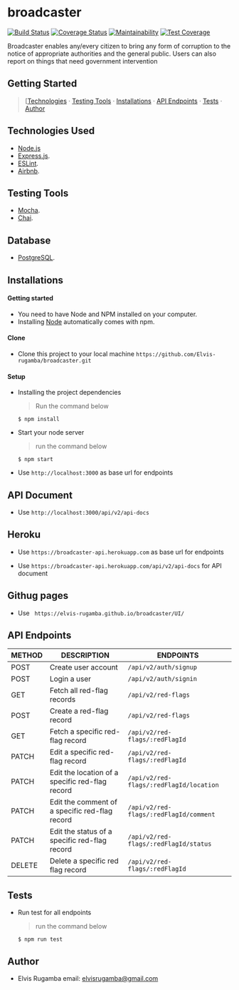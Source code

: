 # broadcaster

[![Build Status](https://travis-ci.org/Elvis-rugamba/broadcaster.svg?branch=integrate-travis-ci)](https://travis-ci.org/Elvis-rugamba/broadcaster)
[![Coverage Status](https://coveralls.io/repos/github/Elvis-rugamba/broadcaster/badge.svg?branch=develop)](https://coveralls.io/github/Elvis-rugamba/broadcaster?branch=develop)
[![Maintainability](https://api.codeclimate.com/v1/badges/83a178d27820916e60c8/maintainability)](https://codeclimate.com/github/Elvis-rugamba/broadcaster/maintainability)
[![Test Coverage](https://api.codeclimate.com/v1/badges/83a178d27820916e60c8/test_coverage)](https://codeclimate.com/github/Elvis-rugamba/broadcaster/test_coverage)


Broadcaster enables any/every citizen to bring any form of corruption to the notice of appropriate
authorities and the general public. Users can also report on things that need government intervention

## Getting Started

> [[Technologies](#technologies-used) &middot; [Testing Tools](#testing-tools) &middot; [Installations](#installations) &middot; [API Endpoints](#api-endpoints) &middot; [Tests](#tests) &middot; [Author](#author)


## Technologies Used

[node]: (https://nodejs.org)

- [Node.js](node)
- [Express.js](https://expressjs.com).
- [ESLint](https://eslint.org/).
- [Airbnb](https://www.npmjs.com/package/eslint-config-airbnb).

## Testing Tools

- [Mocha](https://mochajs.org/).
- [Chai](https://chaijs.com).

## Database

- [PostgreSQL](https://www.postgresql.org/).

## Installations

#### Getting started

- You need to have Node and NPM installed on your computer.
- Installing [Node](node) automatically comes with npm.

#### Clone

- Clone this project to your local machine `https://github.com/Elvis-rugamba/broadcaster.git`

#### Setup

- Installing the project dependencies
  > Run the command below
  ```shell
  $ npm install
  ```
- Start your node server
  > run the command below
  ```shell
  $ npm start
  ```
- Use `http://localhost:3000` as base url for endpoints

## API Document

- Use `http://localhost:3000/api/v2/api-docs`

## Heroku

- Use `https://broadcaster-api.herokuapp.com` as base url for endpoints

- Use `https://broadcaster-api.herokuapp.com/api/v2/api-docs` for API document

## Githug pages

- Use ` https://elvis-rugamba.github.io/broadcaster/UI/`

## API Endpoints

| METHOD | DESCRIPTION                                     | ENDPOINTS                                  |
| ------ | ----------------------------------------------- | ------------------------------------------ |
| POST   | Create user account                             | `/api/v2/auth/signup`                      |
| POST   | Login a user                                    | `/api/v2/auth/signin`                      |
| GET    | Fetch all ​red-flag ​records                      | `/api/v2/red-flags`                        |
| POST   | Create a red-flag ​record                        | `/api/v2/red-flags`                        |
| GET    | Fetch a specific ​red-flag ​record                | `/api/v2/red-flags/:redFlagId`             |
| PATCH  | Edit a specific red-flag record                 | `/api/v2/red-flags/:redFlagId`             |
| PATCH  | Edit the location of a specific red-flag record | `/api/v2/red-flags/:redFlagId/location`    |
| PATCH  | Edit the comment of a specific red-flag record  | `/api/v2/red-flags/:redFlagId/comment`     |
| PATCH  | Edit the status of a specific red-flag record   | `/api/v2/red-flags/:redFlagId/status`      |
| DELETE | Delete a specific red flag record               | `/api/v2/red-flags/:redFlagId`             |


## Tests

- Run test for all endpoints
  > run the command below
  ```shell
  $ npm run test
  ```


## Author

- Elvis Rugamba
   email: elvisrugamba@gmail.com  
